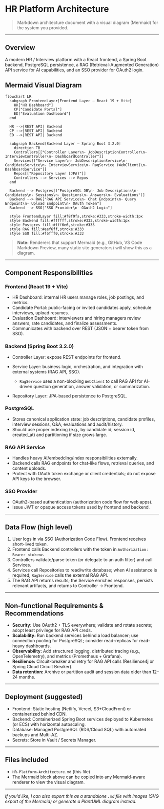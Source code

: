 # HR Platform Architecture

> Markdown architecture document with a visual diagram (Mermaid) for the system you provided.

---

## Overview

A modern HR / Interview platform with a React frontend, a Spring Boot backend, PostgreSQL persistence, a RAG (Retrieval-Augmented Generation) API service for AI capabilities, and an SSO provider for OAuth2 login.

## Mermaid Visual Diagram

```mermaid
flowchart LR
  subgraph FrontendLayer[Frontend Layer — React 19 + Vite]
    HR["HR Dashboard"]
    CP["Candidate Portal"]
    ED["Evaluation Dashboard"]
  end

  HR -->|REST API| Backend
  CP -->|REST API| Backend
  ED -->|REST API| Backend

  subgraph Backend[Backend Layer — Spring Boot 3.2.0]
    direction TB
    Controllers[["Controller Layer\n- JobDescriptionController\n- InterviewController\n- DashboardController"]]
    Services[["Service Layer\n- JobDescriptionService\n- CandidateService\n- InterviewService\n- RagService (WebClient)\n- DashboardService"]]
    Repos[["Repository Layer (JPA)"]]
    Controllers --> Services --> Repos
  end

  Backend --> Postgres[("PostgreSQL DB\n- Job Descriptions\n- Candidates\n- Sessions\n- Questions\n- Answers\n- Evaluations")]
  Backend --> RAG["RAG API Service\n- Chat Endpoint\n- Query Endpoint\n- Upload Endpoint\n- OAuth Token"]
  Backend --> SSO["SSO Provider\n- OAuth2 Login"]

  style FrontendLayer fill:#f8f9fa,stroke:#333,stroke-width:1px
  style Backend fill:#ffffff,stroke:#333,stroke-width:1px
  style Postgres fill:#fff6e6,stroke:#333
  style RAG fill:#eef6ff,stroke:#333
  style SSO fill:#f6fff0,stroke:#333
```

> **Note:** Renderers that support Mermaid (e.g., GitHub, VS Code Markdown Preview, many static site generators) will show this as a diagram.

---

## Component Responsibilities

### Frontend (React 19 + Vite)

* HR Dashboard: internal HR users manage roles, job postings, and metrics.
* Candidate Portal: public-facing or invited candidates apply, schedule interviews, upload resumes.
* Evaluation Dashboard: interviewers and hiring managers review answers, rate candidates, and finalize assessments.
* Communicates with backend over REST (JSON + bearer token from SSO).

### Backend (Spring Boot 3.2.0)

* Controller Layer: expose REST endpoints for frontend.
* Service Layer: business logic, orchestration, and integration with external systems (RAG API, SSO).

  * `RagService` uses a non-blocking `WebClient` to call RAG API for AI-driven question generation, answer validation, or summarization.
* Repository Layer: JPA-based persistence to PostgreSQL.

### PostgreSQL

* Stores canonical application state: job descriptions, candidate profiles, interview sessions, Q&A, evaluations and audit/history.
* Should use proper indexing (e.g., by candidate id, session id, created_at) and partitioning if size grows large.

### RAG API Service

* Handles heavy AI/embedding/index responsibilities externally.
* Backend calls RAG endpoints for chat-like flows, retrieval queries, and content uploads.
* Protect with OAuth token exchange or client credentials; do not expose API keys to the browser.

### SSO Provider

* OAuth2-based authentication (authorization code flow for web apps).
* Issue JWT or opaque access tokens used by frontend and backend.

---

## Data Flow (high level)

1. User logs in via SSO (Authorization Code Flow). Frontend receives short-lived token.
2. Frontend calls Backend controllers with the token in `Authorization: Bearer <token>`.
3. Controllers validate/parse token (or delegate to an auth filter) and call Services.
4. Services call Repositories to read/write database; when AI assistance is required, `RagService` calls the external RAG API.
5. The RAG API returns results; the Service enriches responses, persists relevant artifacts, and returns to Controller → Frontend.

---

## Non-functional Requirements & Recommendations

* **Security:** Use OAuth2 + TLS everywhere; validate and rotate secrets; adopt least privilege for RAG API creds.
* **Scalability:** Run backend services behind a load balancer; use connection pooling for PostgreSQL; consider read-replicas for read-heavy dashboards.
* **Observability:** Add structured logging, distributed tracing (e.g., OpenTelemetry), and metrics (Prometheus + Grafana).
* **Resilience:** Circuit-breaker and retry for RAG API calls (Resilience4j or Spring Cloud Circuit Breaker).
* **Data retention:** Archive or partition audit and session data older than 12–24 months.

---

## Deployment (suggested)

* Frontend: Static hosting (Netlify, Vercel, S3+CloudFront) or containerized behind CDN.
* Backend: Containerized Spring Boot services deployed to Kubernetes (or ECS) with horizontal autoscaling.
* Database: Managed PostgreSQL (RDS/Cloud SQL) with automated backups and Multi-AZ.
* Secrets: Store in Vault / Secrets Manager.

---

## Files included

* `HR-Platform-Architecture.md` (this file)
* The Mermaid block above can be copied into any Mermaid-aware renderer to view the visual diagram.

---

*If you'd like, I can also export this as a standalone `.md` file with images (SVG export of the Mermaid) or generate a PlantUML diagram instead.*
